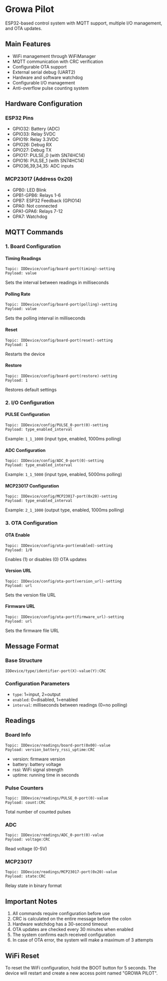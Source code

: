 # Growa Pilot

ESP32-based control system with MQTT support, multiple I/O management, and OTA updates.

## Main Features

- WiFi management through WiFiManager
- MQTT communication with CRC verification
- Configurable OTA support
- External serial debug (UART2)
- Hardware and software watchdog
- Configurable I/O management
- Anti-overflow pulse counting system

## Hardware Configuration

### ESP32 Pins
- GPIO32: Battery (ADC)
- GPIO33: Relay 5VDC
- GPIO19: Relay 3.3VDC
- GPIO26: Debug RX
- GPIO27: Debug TX
- GPIO17: PULSE_0 (with SN74HC14)
- GPIO16: PULSE_1 (with SN74HC14)
- GPIO36,39,34,35: ADC inputs

### MCP23017 (Address 0x20)
- GPB0: LED Blink
- GPB1-GPB6: Relays 1-6
- GPB7: ESP32 Feedback (GPIO14)
- GPA0: Not connected
- GPA1-GPA6: Relays 7-12
- GPA7: Watchdog

## MQTT Commands

### 1. Board Configuration

#### Timing Readings
```
Topic: IDDevice/config/board-port(timing)-setting
Payload: value
```
Sets the interval between readings in milliseconds

#### Polling Rate
```
Topic: IDDevice/config/board-port(polling)-setting
Payload: value
```
Sets the polling interval in milliseconds

#### Reset
```
Topic: IDDevice/config/board-port(reset)-setting
Payload: 1
```
Restarts the device

#### Restore
```
Topic: IDDevice/config/board-port(restore)-setting
Payload: 1
```
Restores default settings

### 2. I/O Configuration

#### PULSE Configuration
```
Topic: IDDevice/config/PULSE_0-port(0)-setting
Payload: type_enabled_interval
```
Example: `1_1_1000` (input type, enabled, 1000ms polling)

#### ADC Configuration
```
Topic: IDDevice/config/ADC_0-port(0)-setting
Payload: type_enabled_interval
```
Example: `1_1_5000` (input type, enabled, 5000ms polling)

#### MCP23017 Configuration
```
Topic: IDDevice/config/MCP23017-port(0x20)-setting
Payload: type_enabled_interval
```
Example: `2_1_1000` (output type, enabled, 1000ms polling)

### 3. OTA Configuration

#### OTA Enable
```
Topic: IDDevice/config/ota-port(enabled)-setting
Payload: 1/0
```
Enables (1) or disables (0) OTA updates

#### Version URL
```
Topic: IDDevice/config/ota-port(version_url)-setting
Payload: url
```
Sets the version file URL

#### Firmware URL
```
Topic: IDDevice/config/ota-port(firmware_url)-setting
Payload: url
```
Sets the firmware file URL

## Message Format

### Base Structure
```
IDDevice/type/identifier-port(X)-value(Y):CRC
```

### Configuration Parameters
- `type`: 1=input, 2=output
- `enabled`: 0=disabled, 1=enabled
- `interval`: milliseconds between readings (0=no polling)

## Readings

### Board Info
```
Topic: IDDevice/readings/board-port(0x00)-value
Payload: version_battery_rssi_uptime:CRC
```
- version: firmware version
- battery: battery voltage
- rssi: WiFi signal strength
- uptime: running time in seconds

### Pulse Counters
```
Topic: IDDevice/readings/PULSE_0-port(0)-value
Payload: count:CRC
```
Total number of counted pulses

### ADC
```
Topic: IDDevice/readings/ADC_0-port(0)-value
Payload: voltage:CRC
```
Read voltage (0-5V)

### MCP23017
```
Topic: IDDevice/readings/MCP23017-port(0x20)-value
Payload: state:CRC
```
Relay state in binary format

## Important Notes

1. All commands require configuration before use
2. CRC is calculated on the entire message before the colon
3. Hardware watchdog has a 30-second timeout
4. OTA updates are checked every 30 minutes when enabled
5. The system confirms each received configuration
6. In case of OTA error, the system will make a maximum of 3 attempts

## WiFi Reset

To reset the WiFi configuration, hold the BOOT button for 5 seconds. The device will restart and create a new access point named "GROWA PILOT".

